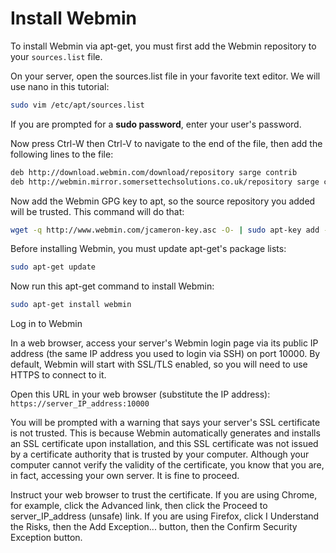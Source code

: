 # Install Webmin

To install Webmin via apt-get, you must first add the Webmin repository to your `sources.list` file.

On your server, open the sources.list file in your favorite text editor. We will use nano in this tutorial:

```bash
sudo vim /etc/apt/sources.list
```

If you are prompted for a **sudo password**, enter your user's password.

Now press Ctrl-W then Ctrl-V to navigate to the end of the file, then add the following lines to the file:

```bash
deb http://download.webmin.com/download/repository sarge contrib
deb http://webmin.mirror.somersettechsolutions.co.uk/repository sarge contrib
```

Now add the Webmin GPG key to apt, so the source repository you added will be trusted. This command will do that:

```bash
wget -q http://www.webmin.com/jcameron-key.asc -O- | sudo apt-key add -
```

Before installing Webmin, you must update apt-get's package lists:

```bash
sudo apt-get update
```

Now run this apt-get command to install Webmin:

```bash
sudo apt-get install webmin
```

Log in to Webmin

In a web browser, access your server's Webmin login page via its public IP address (the same IP address you used to login via SSH) on port 10000. By default, Webmin will start with SSL/TLS enabled, so you will need to use HTTPS to connect to it.

Open this URL in your web browser (substitute the IP address): `https://server_IP_address:10000`

You will be prompted with a warning that says your server's SSL certificate is not trusted. This is because Webmin automatically generates and installs an SSL certificate upon installation, and this SSL certificate was not issued by a certificate authority that is trusted by your computer. Although your computer cannot verify the validity of the certificate, you know that you are, in fact, accessing your own server. It is fine to proceed.

Instruct your web browser to trust the certificate. If you are using Chrome, for example, click the Advanced link, then click the Proceed to server_IP_address (unsafe) link. If you are using Firefox, click I Understand the Risks, then the Add Exception... button, then the Confirm Security Exception button.
